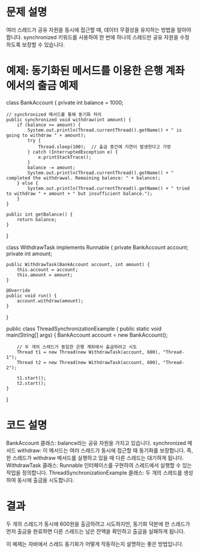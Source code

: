 # 문제 설명
여러 스레드가 공유 자원을 동시에 접근할 때, 데이터 무결성을 유지하는 방법을 알아야 합니다. synchronized 키워드를 사용하여 한 번에 하나의 스레드만 공유 자원을 수정하도록 보장할 수 있습니다.

# 예제: 동기화된 메서드를 이용한 은행 계좌에서의 출금 예제

class BankAccount {
    private int balance = 1000;

    // synchronized 메서드를 통해 동기화 처리
    public synchronized void withdraw(int amount) {
        if (balance >= amount) {
            System.out.println(Thread.currentThread().getName() + " is going to withdraw " + amount);
            try {
                Thread.sleep(100);  // 출금 중간에 지연이 발생한다고 가정
            } catch (InterruptedException e) {
                e.printStackTrace();
            }
            balance -= amount;
            System.out.println(Thread.currentThread().getName() + " completed the withdrawal. Remaining balance: " + balance);
        } else {
            System.out.println(Thread.currentThread().getName() + " tried to withdraw " + amount + " but insufficient balance.");
        }
    }

    public int getBalance() {
        return balance;
    }
}

class WithdrawTask implements Runnable {
    private BankAccount account;
    private int amount;

    public WithdrawTask(BankAccount account, int amount) {
        this.account = account;
        this.amount = amount;
    }

    @Override
    public void run() {
        account.withdraw(amount);
    }
}

public class ThreadSynchronizationExample {
    public static void main(String[] args) {
        BankAccount account = new BankAccount();

        // 두 개의 스레드가 동일한 은행 계좌에서 출금하려고 시도
        Thread t1 = new Thread(new WithdrawTask(account, 600), "Thread-1");
        Thread t2 = new Thread(new WithdrawTask(account, 600), "Thread-2");

        t1.start();
        t2.start();
    }
}

# 코드 설명
BankAccount 클래스: balance라는 공유 자원을 가지고 있습니다.
synchronized 메서드 withdraw: 이 메서드는 여러 스레드가 동시에 접근할 때 동기화를 보장합니다. 즉, 한 스레드가 withdraw 메서드를 실행하고 있을 때 다른 스레드는 대기하게 됩니다.
WithdrawTask 클래스: Runnable 인터페이스를 구현하여 스레드에서 실행할 수 있는 작업을 정의합니다.
ThreadSynchronizationExample 클래스: 두 개의 스레드를 생성하여 동시에 출금을 시도합니다.
# 결과
두 개의 스레드가 동시에 600원을 출금하려고 시도하지만, 동기화 덕분에 한 스레드가 먼저 출금을 완료하면 다른 스레드는 남은 잔액을 확인하고 출금을 실패하게 됩니다.

이 예제는 자바에서 스레드 동기화가 어떻게 작동하는지 설명하는 좋은 방법입니다.
